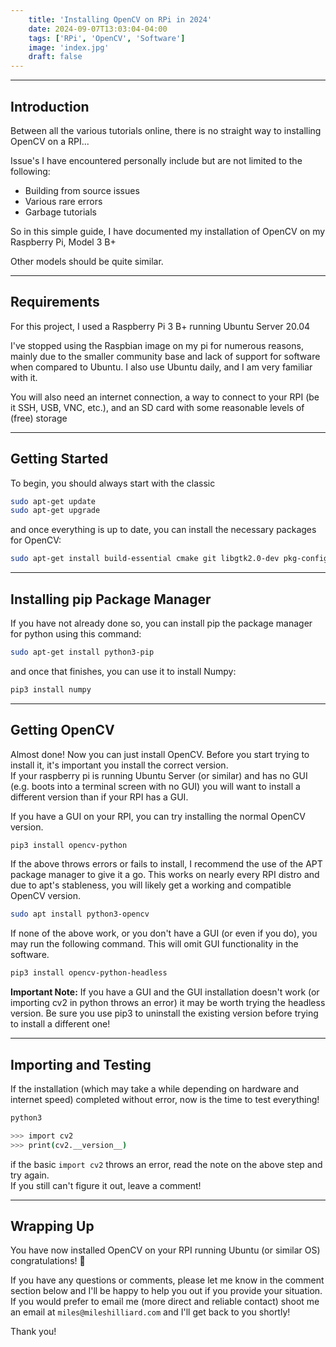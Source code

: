 ```yaml
---
    title: 'Installing OpenCV on RPi in 2024'
    date: 2024-09-07T13:03:04-04:00
    tags: ['RPi', 'OpenCV', 'Software']
    image: 'index.jpg'
    draft: false
---
```


---

## Introduction
Between all the various tutorials online, there is no straight way to installing OpenCV on a RPI...  

Issue's I have encountered personally include but are not limited to the following:

- Building from source issues
- Various rare errors
- Garbage tutorials

So in this simple guide, I have documented my installation of OpenCV on my Raspberry Pi, Model 3 B+  

Other models should be quite similar.

---

## Requirements
For this project, I used a Raspberry Pi 3 B+ running Ubuntu Server 20.04  

I've stopped using the Raspbian image on my pi for numerous reasons, mainly due to the smaller community base and lack of support for software when compared to Ubuntu. I also use Ubuntu daily, and I am very familiar with it.  

You will also need an internet connection, a way to connect to your RPI (be it SSH, USB, VNC, etc.), and an SD card with some reasonable levels of (free) storage  

---

## Getting Started
To begin, you should always start with the classic
```bash
sudo apt-get update
sudo apt-get upgrade
```  

and once everything is up to date, you can install the necessary packages for OpenCV:
```bash
sudo apt-get install build-essential cmake git libgtk2.0-dev pkg-config libavcodec-dev libavformat-dev libswscale-dev python3-dev libatlas-base-dev
```

----

## Installing pip Package Manager
If you have not already done so, you can install pip the package manager for python using this command:
```bash
sudo apt-get install python3-pip
```

and once that finishes, you can use it to install Numpy:
```bash
pip3 install numpy
```

---

## Getting OpenCV
Almost done! Now you can just install OpenCV. Before you start trying to install it, it's important you install the correct version.  
If your raspberry pi is running Ubuntu Server (or similar) and has no GUI (e.g. boots into a terminal screen with no GUI) you will want to install a different version than if your RPI has a GUI.  

If you have a GUI on your RPI, you can try installing the normal OpenCV version.
```bash
pip3 install opencv-python
```  

If the above throws errors or fails to install, I recommend the use of the APT package manager to give it a go. This works on nearly every RPI distro and due to apt's stableness, you will likely get a working and compatible OpenCV version.
```bash
sudo apt install python3-opencv
```

If none of the above work, or you don't have a GUI (or even if you do), you may run the following command. This will omit GUI functionality in the software.
```bash
pip3 install opencv-python-headless
```  

**Important Note:** If you have a GUI and the GUI installation doesn't work (or importing cv2 in python throws an error) it may be worth trying the headless version. Be sure you use pip3 to uninstall the existing version before trying to install a different one!  

--- 

## Importing and Testing
If the installation (which may take a while depending on hardware and internet speed) completed without error, now is the time to test everything!

```bash
python3
```
```bash
>>> import cv2
>>> print(cv2.__version__)
```

if the basic `import cv2` throws an error, read the note on the above step and try again.  
If you still can't figure it out, leave a comment!

---

## Wrapping Up
You have now installed OpenCV on your RPI running Ubuntu (or similar OS) congratulations! 🎉

If you have any questions or comments, please let me know in the comment section below and I'll be happy to help you out if you provide your situation. If you would prefer to email me (more direct and reliable contact) shoot me an email at `miles@mileshilliard.com` and I'll get back to you shortly!  

Thank you!